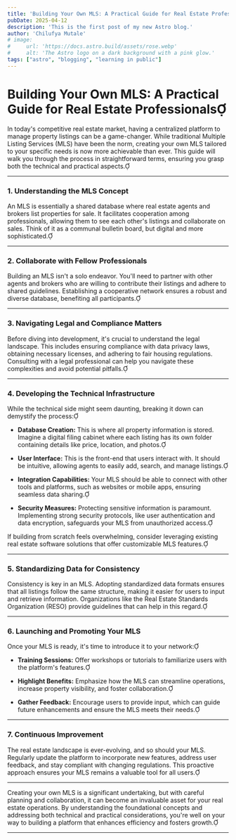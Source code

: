 ```yaml
---
title: 'Building Your Own MLS: A Practical Guide for Real Estate Professionals'
pubDate: 2025-04-12
description: 'This is the first post of my new Astro blog.'
author: 'Chilufya Mutale'
# image:
#     url: 'https://docs.astro.build/assets/rose.webp'
#     alt: 'The Astro logo on a dark background with a pink glow.'
tags: ["astro", "blogging", "learning in public"]
---
```

# Building Your Own MLS: A Practical Guide for Real Estate Professionals

In today's competitive real estate market, having a centralized platform to manage property 
listings can be a game-changer. While traditional Multiple Listing Services (MLS) have been 
the norm, creating your own MLS tailored to your specific needs is now more achievable than 
ever. This guide will walk you through the process in straightforward terms, ensuring you 
grasp both the technical and practical aspects.

---

### 1. **Understanding the MLS Concept**

An MLS is essentially a shared database where real estate agents and brokers list 
properties for sale. It facilitates cooperation among professionals, allowing them to see 
each other's listings and collaborate on sales. Think of it as a communal bulletin 
board, but digital and more sophisticated.

---

### 2. **Collaborate with Fellow Professionals**

Building an MLS isn't a solo endeavor. You'll need to partner with other agents and 
brokers who are willing to contribute their listings and adhere to shared guidelines. 
Establishing a cooperative network ensures a robust and diverse database, benefiting 
all participants.

---

### 3. **Navigating Legal and Compliance Matters**

Before diving into development, it's crucial to understand the legal landscape. 
This includes ensuring compliance with data privacy laws, obtaining necessary licenses, 
and adhering to fair housing regulations. Consulting with a legal professional can help 
you navigate these complexities and avoid potential pitfalls.

---

### 4. **Developing the Technical Infrastructure**

While the technical side might seem daunting, breaking it down can demystify the process:

- **Database Creation:** This is where all property information is stored. Imagine a 
digital filing cabinet where each listing has its own folder containing details like 
price, location, and photos.

- **User Interface:** This is the front-end that users interact with. It should be 
intuitive, allowing agents to easily add, search, and manage listings.

- **Integration Capabilities:** Your MLS should be able to connect with other tools and 
platforms, such as websites or mobile apps, ensuring seamless data sharing.

- **Security Measures:** Protecting sensitive information is paramount. Implementing 
strong security protocols, like user authentication and data encryption, safeguards 
your MLS from unauthorized access.

If building from scratch feels overwhelming, consider leveraging existing real estate 
software solutions that offer customizable MLS features.

---

### 5. **Standardizing Data for Consistency**

Consistency is key in an MLS. Adopting standardized data formats ensures that all 
listings follow the same structure, making it easier for users to input and retrieve 
information. Organizations like the Real Estate Standards Organization (RESO) provide 
guidelines that can help in this regard.

---

### 6. **Launching and Promoting Your MLS**

Once your MLS is ready, it's time to introduce it to your network:

- **Training Sessions:** Offer workshops or tutorials to familiarize users with the 
platform's features.

- **Highlight Benefits:** Emphasize how the MLS can streamline operations, increase 
property visibility, and foster collaboration.

- **Gather Feedback:** Encourage users to provide input, which can guide future 
enhancements and ensure the MLS meets their needs.

---

### 7. **Continuous Improvement**

The real estate landscape is ever-evolving, and so should your MLS. Regularly update the 
platform to incorporate new features, address user feedback, and stay compliant with 
changing regulations. This proactive approach ensures your MLS remains a valuable tool 
for all users.

---

Creating your own MLS is a significant undertaking, but with careful planning and 
collaboration, it can become an invaluable asset for your real estate operations. By 
understanding the foundational concepts and addressing both technical and practical 
considerations, you're well on your way to building a platform that enhances efficiency 
and fosters growth.

--- 